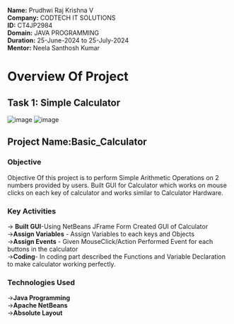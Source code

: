 **Name:** Prudhwi Raj Krishna V <br>
**Company:** CODTECH IT SOLUTIONS <br>
**ID:** CT4JP2984 <br>
**Domain:** JAVA PROGRAMMING <br>
**Duration:** 25-June-2024 to 25-July-2024 <br>
**Mentor:** Neela Santhosh Kumar <br>
# Overview Of Project
## Task 1: Simple Calculator 
![image](https://github.com/PrudhwiRaj1/Basic_Calculator/assets/174160463/a5ec9b66-e23e-4aff-83d9-bf8d5013a436)
![image](https://github.com/PrudhwiRaj1/Basic_Calculator/assets/174160463/d5383ad3-5235-40b3-8ed0-5942a4cf0a28)


## Project Name:Basic_Calculator
### Objective
Objective Of this project is to perform Simple Arithmetic Operations on 2 numbers provided by users.
Built GUI for Calculator which works on mouse clicks on each key of calculator and works similar to Calculator Hardware.
### Key Activities
-> **Built GUI**-Using NetBeans JFrame Form Created GUI of Calculator<br>
->**Assign Variables** - Assign Variables to each keys and  Objects<br>
->**Assign Events** - Given MouseClick/Action Performed Event for each buttons in the calculator<br>
->**Coding**- In coding part described the Functions and Variable Declaration to make calculator working perfectly.<br>
### Technologies Used
->**Java Programming**<br>
->**Apache NetBeans**<br>
->**Absolute Layout**
